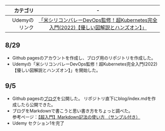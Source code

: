 |カテゴリ | - |
|---:| :---: |
|Udemyのリンク | [「米シリコンバレーDevOps監修！超Kubernetes完全入門(2022)【優しい図解説とハンズオン】」]([https://rakus.connpass.com/](https://ibm-learning.udemy.com/course/kubernetes-docker-container-devops-kanzen-nyumon/)) |

## 8/29
- Github pagesのアカウントを作成し、ブログ用のリポジトリを作成した。
- Udemyの「米シリコンバレーDevOps監修！超Kubernetes完全入門(2022)【優しい図解説とハンズオン】」を開始した。

## 9/5
- Github pagesの[ブログ](https://norinori666.github.io/blog/)を公開した。
  リポジトリ直下にblog/index.mdを作成したら公開できた。
- ブログをMarkdownで書こうと思い書き方をちょっと調べた。  
参考ページ：[【超入門】Markdown記法の使い方 （サンプル付き）](https://tech-blog.rakus.co.jp/entry/20200624/markdown#1-%E8%A6%8B%E5%87%BA%E3%81%97)
- Udemy セクション1を完了  
